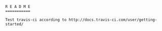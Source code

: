 

    R E A D M E
    ===========

    Test travis-ci according to http://docs.travis-ci.com/user/getting-started/
